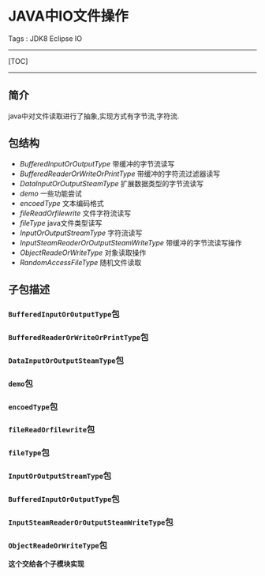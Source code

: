# JAVA中IO文件操作

Tags : JDK8 Eclipse IO

---

[TOC]

---

## 简介

java中对文件读取进行了抽象,实现方式有字节流,字符流.


## 包结构

* *BufferedInputOrOutputType*                 带缓冲的字节流读写
* *BufferedReaderOrWriteOrPrintType*    带缓冲的字符流过滤器读写
* *DataInputOrOutputSteamType*             扩展数据类型的字节流读写
* *demo*                                                    一些功能尝试
* *encoedType*                                          文本编码格式
* *fileReadOrfilewrite*                                文件字符流读写
* *fileType*                                                 java文件类型读写
* *InputOrOutputStreamType*                   字符流读写
* *InputSteamReaderOrOutputSteamWriteType*        带缓冲的字节流读写操作
* *ObjectReadeOrWriteType*                    对象读取操作
*  *RandomAccessFileType*                      随机文件读取

## 子包描述
### `BufferedInputOrOutputType`包
### `BufferedReaderOrWriteOrPrintType`包
### `DataInputOrOutputSteamType`包
### `demo`包
### `encoedType`包
### `fileReadOrfilewrite`包
### `fileType`包
### `InputOrOutputStreamType`包
### `BufferedInputOrOutputType`包
### `InputSteamReaderOrOutputSteamWriteType`包
### `ObjectReadeOrWriteType`包
**这个交给各个子模块实现**


